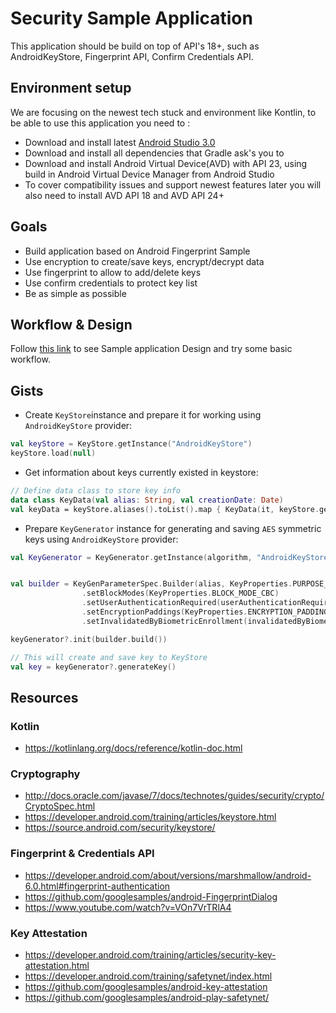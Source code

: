 # Security Sample Application

This application should be build on top of API's 18+, such as AndroidKeyStore, Fingerprint API, Confirm Credentials API.


## Environment setup

We are focusing on the newest tech stuck and environment like Kontlin, to be able to use this application you need to :

- Download and install latest [Android Studio 3.0](https://developer.android.com/studio/preview/index.html)
- Download and install all dependencies that Gradle ask's you to
- Download and install Android Virtual Device(AVD) with API 23, using build in Android Virtual Device Manager from Android Studio
- To cover compatibility issues and support newest features later you will also need to install AVD API 18 and AVD API 24+

## Goals

- Build application based on Android Fingerprint Sample
- Use encryption to create/save keys, encrypt/decrypt data
- Use fingerprint to allow to add/delete keys
- Use confirm credentials to protect key list
- Be as simple as possible

## Workflow & Design

Follow [this link](https://xd.adobe.com/view/25652e67-9814-4633-96fa-1ed8963bcfc0/) to see Sample application Design and try some basic workflow.

## Gists

- Create `KeyStore`instance and prepare it for working using `AndroidKeyStore` provider:

```kotlin
val keyStore = KeyStore.getInstance("AndroidKeyStore")
keyStore.load(null)
```

- Get information about keys currently existed in keystore:

```kotlin
// Define data class to store key info
data class KeyData(val alias: String, val creationDate: Date)
val keyData = keyStore.aliases().toList().map { KeyData(it, keyStore.getCreationDate(it)) }
```

- Prepare `KeyGenerator` instance for generating and saving `AES` symmetric keys using `AndroidKeyStore` provider:

```kotlin
val KeyGenerator = KeyGenerator.getInstance(algorithm, "AndroidKeyStore")


val builder = KeyGenParameterSpec.Builder(alias, KeyProperties.PURPOSE_ENCRYPT or KeyProperties.PURPOSE_DECRYPT)
                .setBlockModes(KeyProperties.BLOCK_MODE_CBC)
                .setUserAuthenticationRequired(userAuthenticationRequired)
                .setEncryptionPaddings(KeyProperties.ENCRYPTION_PADDING_PKCS7)
                .setInvalidatedByBiometricEnrollment(invalidatedByBiometricEnrollment)

keyGenerator?.init(builder.build())

// This will create and save key to KeyStore
val key = keyGenerator?.generateKey()
```

## Resources

### Kotlin

- https://kotlinlang.org/docs/reference/kotlin-doc.html

### Cryptography

- http://docs.oracle.com/javase/7/docs/technotes/guides/security/crypto/CryptoSpec.html
- https://developer.android.com/training/articles/keystore.html
- https://source.android.com/security/keystore/

### Fingerprint & Credentials API

- https://developer.android.com/about/versions/marshmallow/android-6.0.html#fingerprint-authentication
- https://github.com/googlesamples/android-FingerprintDialog
- https://www.youtube.com/watch?v=VOn7VrTRlA4

### Key Attestation

- https://developer.android.com/training/articles/security-key-attestation.html
- https://developer.android.com/training/safetynet/index.html
- https://github.com/googlesamples/android-key-attestation
- https://github.com/googlesamples/android-play-safetynet/
